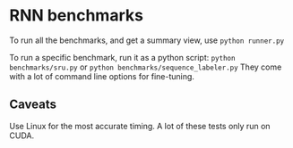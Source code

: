 # RNN benchmarks

To run all the benchmarks, and get a summary view, use `python runner.py`

To run a specific benchmark, run it as a python script:
`python benchmarks/sru.py` or `python benchmarks/sequence_labeler.py`
They come with a lot of command line options for fine-tuning.

## Caveats

Use Linux for the most accurate timing. A lot of these tests only run
on CUDA.
